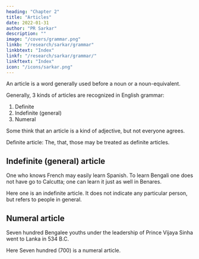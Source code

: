```yaml
---
heading: "Chapter 2"
title: "Articles"
date: 2022-01-31
author: "PR Sarkar"
description: ""
image: "/covers/grammar.png"
linkb: "/research/sarkar/grammar"
linkbtext: "Index"
linkf: "/research/sarkar/grammar/"
linkftext: "Index"
icon: "/icons/sarkar.png"
---
```




An article is a word generally used before a noun or a noun-equivalent. 

Generally, 3 kinds of articles are recognized in English grammar:

1. Definite
2. Indefinite (general)
3. Numeral

Some think that an article is a kind of adjective, but not everyone agrees.

Definite article: The, that, those may be treated as definite articles.

## Indefinite (general) article

One who knows French may easily learn Spanish. To learn Bengali one does not have go to Calcutta; one can learn it just as well in Benares.

Here one is an indefinite article. It does not indicate any particular person, but refers to people in general.

## Numeral article

Seven hundred Bengalee youths under the leadership of Prince Vijaya Sinha went to Lanka in 534 B.C.

Here Seven hundred (700) is a numeral article.


